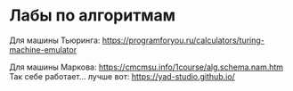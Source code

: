 # Лабы по алгоритмам

Для машины Тьюринга: https://programforyou.ru/calculators/turing-machine-emulator

Для машины Маркова: https://cmcmsu.info/1course/alg.schema.nam.htm
Так себе работает... лучше вот: https://yad-studio.github.io/